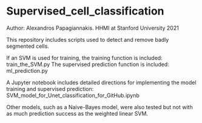 # Supervised_cell_classification

Author: Alexandros Papagiannakis.
HHMI at Stanford University 2021

This repository includes scripts used to detect and remove badly segmented cells.

If an SVM is used for training, the training function is included: train_the_SVM.py
The supervised prediction function is included: ml_prediction.py

A Jupyter notebook includes detailed directions for implementing the model training and supervised prediction: SVM_model_for_Unet_classification_for_GitHub.ipynb

Other models, such as a Naive-Bayes model, were also tested but not with as much prediction success as the weighted linear SVM.
